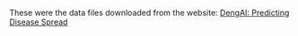 These were the data files downloaded from the website: 
[DengAI: Predicting Disease Spread](https://www.drivendata.org/competitions/44/dengai-predicting-disease-spread/page/82/)
